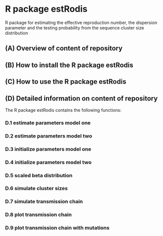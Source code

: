 # R package estRodis
R package for estimating the effective reproduction number, the dispersion parameter and the testing probability from the sequence cluster size distribution

## (A) Overview of content of repository


## (B) How to install the R package estRodis


## (C) How to use the R package estRodis


## (D) Detailed information on content of repository

The R package estRodis contains the following functions:

### D.1 estimate parameters model one

### D.2 estimate parameters model two

### D.3 initialize parameters model one

### D.4 initialize parameters model two

### D.5 scaled beta distribution

### D.6 simulate cluster sizes

### D.7 simulate transmission chain

### D.8 plot transmission chain

### D.9 plot transmission chain with mutations




